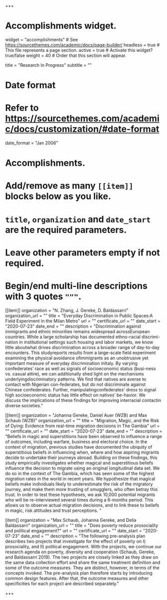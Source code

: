 +++
# Accomplishments widget.
widget = "accomplishments"  # See https://sourcethemes.com/academic/docs/page-builder/
headless = true  # This file represents a page section.
active = true  # Activate this widget? true/false
weight = 40  # Order that this section will appear.

title = "Research In Progress"
subtitle = ""

# Date format
#   Refer to https://sourcethemes.com/academic/docs/customization/#date-format
date_format = "Jan 2006"

# Accomplishments.
#   Add/remove as many `[[item]]` blocks below as you like.
#   `title`, `organization` and `date_start` are the required parameters.
#   Leave other parameters empty if not required.
#   Begin/end multi-line descriptions with 3 quotes `"""`.

[[item]]
  organization = "N. Zhang, J. Gereke, D. Baldassarri"
  organization_url = ""
  title = "Everyday Discrimination in Public Spaces:A Field Experiment in the Milan Metro"
  url = ""
  certificate_url = ""
  date_start = "2020-07-23"
  date_end = ""
  description = "Discrimination  against  immigrants  and  ethnic  minorities  remains  widespread  acrossEuropean countries.  While a large scholarship has documented ethno-racial discrimi-nation in institutional settings such housing and labor markets, we know little aboutwhat drives discrimination across a broader range of day-to-day encounters.  This studyreports results from a large-scale field experiment examining the physical avoidance ofimmigrants  as  an  unobtrusive  yet  important  measure  of  everyday  discrimination  inItaly.  By varying confederates’ race as well as signals of socioeconomic status (busi-ness vs. casual attire), we can additionally shed light on the mechanisms underlyingdiscriminatory patterns.  We find that natives are averse to contact with Nigerian con-federates, but do not discriminate against Chinese confederates.  Further, manipulatingconfederates’ dress to signal high socioeconomic status has little effect on natives’ be-havior.  We discuss the implications of these findings for improving interracial contactin diverse societies."
 
 [[item]]
  organization = "Johanna Gereke, Daniel Auer (WZB) and Max Schaub (WZB)"
  organization_url = ""
  title = "Migration, Magic, and the Risk of Dying: Evidence from real-time migration decisions in The Gambia"
  url = ""
  certificate_url = ""
  date_start = "2020-07-23"
  date_end = ""
  description = "Beliefs in magic and superstitions have been observed to influence a range of outcomes, including warfare, business and electoral choice. In the context of migration, previous studies have documented the ubiquity of superstitious beliefs in influencing when, where and how aspiring migrants decide to undertake their journeys abroad.  Building on these findings, this study empirically investigates whether magical and superstitious beliefs influence the decision to migrate using an original longitudinal data set. We do so in the context of The Gambia, which has seen some of the highest migration rates in the world in recent years. We hypothesize that magical beliefs make individuals likely to underestimate the risk of the migratory journey, and make them more trusting of smugglers, who often betray this trust. In order to test these hypotheses, we ask 10,000 potential migrants who will be re-interviewed several times during a 6-months period. This  allows us to observe actual migration decisions, and to link these to beliefs in magic, risk attitudes and trust perceptions.   "
  
  
[item]]
  organization = "Max Schaub, Johanna Gereke, and Delia Baldassarri"
  organization_url = ""
  title = "Does poverty reduce prosociality and political engagement?"
  url = ""
  certificate_url = ""
  date_start = "2020-07-23"
  date_end = ""
  description = "The following pre-analysis plan describes two projects that investigate for the effect of
poverty on I) prosociality, and II) political engagement. With the projects, we continue our
research agenda on poverty, diversity and cooperation (Schaub, Gereke, and Baldassarri
2019). The two projects are closely linked as they draw on the same data collection effort and
share the same treatment definition and some of the outcome measures. They are distinct,
however, in terms of the concepts invoked. The pre-analysis plan therefore starts by
introducing common design features. After that, the outcome measures and other specificities
for each project are described separately."

+++
